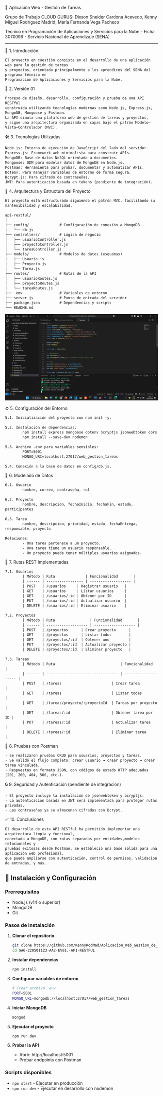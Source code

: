   📝 Aplicación Web - Gestión de Tareas

Grupo de Trabajo CLOUD GURUS: Dixson Sneider Cardona Acevedo, Kenny Miguel Rodríguez Madrid, María Fernanda Vega Pacheco

Técnico en Programación de Aplicaciones y Servicios para la Nube - Ficha 3070096 - Servicio Nacional de Aprendizaje (SENA)

------------------------------------------------------------------------------------------------------------


🧩 1. Introducción

    El proyecto en cuestión consiste en el desarrollo de una aplicación web para la gestión de tareas 
    y proyectos, orientada principalmente a los aprendices del SENA del programa técnico en 
    Programación de Aplicaciones y Servicios para la Nube.



📌 2. Versión 01 

    Proceso de diseño, desarrollo, configuración y prueba de una API RESTful 
    construida utilizando tecnologías modernas como Node.js, Express.js, MongoDB, Mongoose y Postman. 
    La API simula una plataforma web de gestión de tareas y proyectos, 
    y sigue una arquitectura organizada en capas bajo el patrón Modelo–Vista–Controlador (MVC).



🛠️ 3. Tecnologías Utilizadas

    Node.js: Entorno de ejecución de JavaScript del lado del servidor.
    Express.js: Framework web minimalista para construir APIs.
    MongoDB: Base de datos NoSQL orientada a documentos.
    Mongoose: ODM para modelar datos de MongoDB en Node.js.
    Postman: Herramienta para probar, documentar y automatizar APIs.
    Dotenv: Para manejar variables de entorno de forma segura.
    Bcrypt.js: Para cifrado de contraseñas.
    JWT: Para autenticación basada en tokens (pendiente de integración).



📐 4. Arquitectura y Estructura del Proyecto

    El proyecto está estructurado siguiendo el patrón MVC, facilitando su mantenibilidad y escalabilidad.

    api-restful/
    │
    ├── config/              # Configuración de conexión a MongoDB
    │   └── db.js
    ├── controllers/         # Lógica de negocio
    │   ├── usuarioController.js
    │   ├── proyectoController.js
    │   └── tareaController.js
    ├── models/              # Modelos de datos (esquemas)
    │   ├── Usuario.js
    │   ├── Proyecto.js
    │   └── Tarea.js
    ├── routes/              # Rutas de la API
    │   ├── usuarioRoutes.js
    │   ├── proyectoRoutes.js
    │   └── tareaRoutes.js
    ├── .env                 # Variables de entorno
    ├── server.js            # Punto de entrada del servidor
    ├── package.json         # Dependencias y scripts
    └── README.md


![Arquitectura del proyecto](assets/arquitectura.png)




⚙️ 5. Configuración del Entorno

    5.1. Inicialización del proyecto con npm init -y.

    5.2. Instalación de dependencias:
            npm install express mongoose dotenv bcryptjs jsonwebtoken cors
            npm install --save-dev nodemon

    5.3. Archivo .env para variables sensibles:
            PORT=5001
            MONGO_URI=localhost:27017/web_gestion_tareas

    5.4. Conexión a la base de datos en config/db.js.
        

🧩 6. Modelado de Datos

    6.1. Usuario
            nombre, correo, contraseña, rol

    6.2. Proyecto
            nombre, descripcion, fechaInicio, fechaFin, estado, participantes

    6.3. Tarea
            nombre, descripcion, prioridad, estado, fechaEntrega, responsable, proyecto

    Relaciones:
            - Una tarea pertenece a un proyecto.
            - Una tarea tiene un usuario responsable.
            - Un proyecto puede tener múltiples usuarios asignados.


📡 7. Rutas REST Implementadas

    7.1. Usuarios
            | Método | Ruta              | Funcionalidad       |
            | ------ | ----------------- | ------------------- |
            | POST   | /usuarios     | Registrar usuario   |
            | GET    | /usuarios     | Listar usuarios     |
            | GET    | /usuarios/:id | Obtener por ID      |
            | PUT    | /usuarios/:id | Actualizar usuario  |
            | DELETE | /usuarios/:id | Eliminar usuario    |

    7.2. Proyectos
            | Método | Ruta                | Funcionalidad       |
            | ------ | ------------------- | ------------------- |
            | POST   | /proyectos      | Crear proyecto      |
            | GET    | /proyectos      | Listar todos        |
            | GET    | /proyectos/:id  | Obtener uno         |
            | PUT    | /proyectos/:id  | Actualizar proyecto |
            | DELETE | /proyectos/:id  | Eliminar proyecto   |

    7.3. Tareas
            | Método | Ruta                              | Funcionalidad        |
            | ------ | --------------------------------- | -------------------- |
            | POST   | /tareas                       | Crear tarea          |
            | GET    | /tareas                       | Listar todas         |
            | GET    | /tareas/proyecto/:proyectoId  | Tareas por proyecto  |
            | GET    | /tareas/:id                   | Obtener tarea por ID |
            | PUT    | /tareas/:id                   | Actualizar tarea     |
            | DELETE | /tareas/:id                   | Eliminar tarea       |


🧪 8. Pruebas con Postman

    - Se realizaron pruebas CRUD para usuarios, proyectos y tareas.
    - Se validó el flujo completo: crear usuario → crear proyecto → crear tarea vinculada.
    - Respuestas en formato JSON, con códigos de estado HTTP adecuados (201, 200, 404, 500, etc.).


🔒 9. Seguridad y Autenticación (pendiente de integración)

    - El proyecto incluye la instalación de jsonwebtoken y bcryptjs.
    - La autenticación basada en JWT será implementada para proteger rutas privadas.
    - Las contraseñas ya se almacenan cifradas con Bcrypt.


✅ 10. Conclusiones

    El desarrollo de esta API RESTful ha permitido implementar una arquitectura limpia y funcional, 
    conectada a MongoDB, con rutas separadas por entidades,modelos relacionales y 
    pruebas exitosas desde Postman. Se estableció una base sólida para una aplicación web profesional,
    que puede ampliarse con autenticación, control de permisos, validación de entradas, y más.



## 🚀 Instalación y Configuración

### Prerrequisitos
- Node.js (v14 o superior)
- MongoDB
- Git

### Pasos de instalación

1. **Clonar el repositorio**
   ```bash
   git clone https://github.com/KennyRodMad/Aplicacion_Web_Gestion_de_Tareas.git
   cd GA6-220501123-AA2-EV01.-API-RESTFUL
   ```

2. **Instalar dependencias**
   ```bash
   npm install
   ```

3. **Configurar variables de entorno**
   ```bash
   # Crear archivo .env
   PORT=5001
   MONGO_URI=mongodb://localhost:27017/web_gestion_tareas
   ```

4. **Iniciar MongoDB**
   ```bash
   mongod
   ```

5. **Ejecutar el proyecto**
   ```bash
   npm run dev
   ```

6. **Probar la API**
   - Abrir: http://localhost:5001
   - Probar endpoints con Postman

### Scripts disponibles
- `npm start` - Ejecutar en producción
- `npm run dev` - Ejecutar en desarrollo con nodemon

